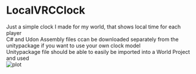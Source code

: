 # LocalVRCClock
Just a simple clock I made for my world, that shows local time for each player  
C# and Udon Assembly files ccan be downloaded separately from the unitypackage if you want to use your own clock model  
Unitypackage file should be able to easily be imported into a World Project and used  
![plot](https://github.com/PhiBeee/LocalVRCClock/ClockImage.png?raw=true)

